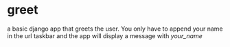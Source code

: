 # greet

a basic django app that greets the user.
You only have to append your name in the url taskbar and the app will display a message with _your_name_
